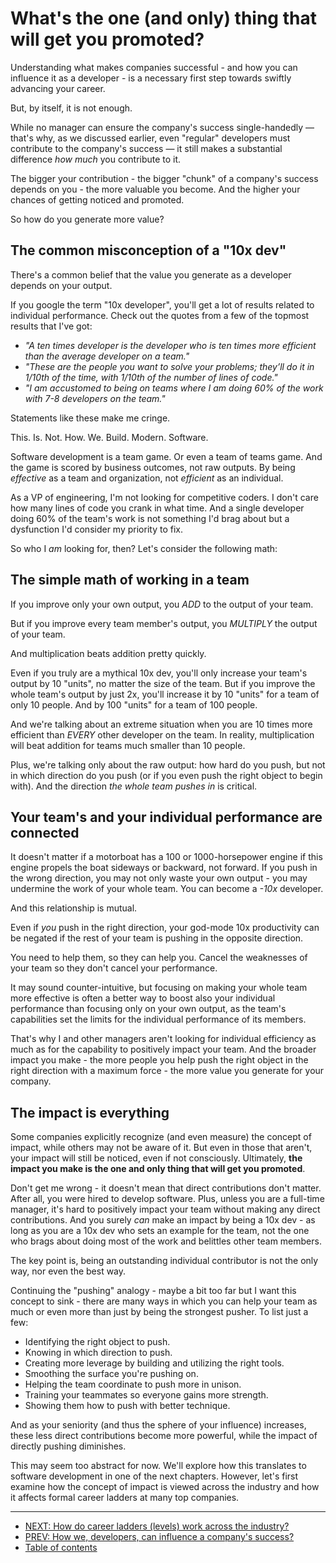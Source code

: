 # What's the one (and only) thing that will get you promoted?

Understanding what makes companies successful - and how you can influence it as a developer - is a necessary first step towards swiftly advancing your career.

But, by itself, it is not enough.

While no manager can ensure the company's success single-handedly — that's why, as we discussed earlier, even "regular" developers must contribute to the company's success — it still makes a substantial difference *how much* you contribute to it.

The bigger your contribution - the bigger "chunk" of a company's success depends on you - the more valuable you become. And the higher your chances of getting noticed and promoted.

So how do you generate more value?

## The common misconception of a "10x dev"

There's a common belief that the value you generate as a developer depends on your output.

If you google the term "10x developer", you'll get a lot of results related to individual performance. Check out the quotes from a few of the topmost results that I've got:

* _"A ten times developer is the developer who is ten times more efficient than the average developer on a team."_
* _"These are the people you want to solve your problems; they’ll do it in 1/10th of the time, with 1/10th of the number of lines of code."_
* _"I am accustomed to being on teams where I am doing 60% of the work with 7-8 developers on the team."_

Statements like these make me cringe.

This. Is. Not. How. We. Build. Modern. Software.

Software development is a team game. Or even a team of teams game. And the game is scored by business outcomes, not raw outputs. By being *effective* as a team and organization, not *efficient* as an individual.

As a VP of engineering, I'm not looking for competitive coders. I don't care how many lines of code you crank in what time. And a single developer doing 60% of the team's work is not something I'd brag about but a dysfunction I'd consider my priority to fix.

So who I *am* looking for, then? Let's consider the following math:

## The simple math of working in a team

If you improve only your own output, you *ADD* to the output of your team.

But if you improve every team member's output, you *MULTIPLY* the output of your team.

And multiplication beats addition pretty quickly.

Even if you truly are a mythical 10x dev, you'll only increase your team's output by 10 "units", no matter the size of the team. But if you improve the whole team's output by just 2x, you'll increase it by 10 "units" for a team of only 10 people. And by 100 "units" for a team of 100 people.

And we're talking about an extreme situation when you are 10 times more efficient than *EVERY* other developer on the team. In reality, multiplication will beat addition for teams much smaller than 10 people.

Plus, we're talking only about the raw output: how hard do you push, but not in which direction do you push (or if you even push the right object to begin with). And the direction *the whole team pushes in* is critical.

## Your team's and your individual performance are connected

It doesn't matter if a motorboat has a 100 or 1000-horsepower engine if this engine propels the boat sideways or backward, not forward. If you push in the wrong direction, you may not only waste your own output - you may undermine the work of your whole team. You can become a _-10x_ developer.

And this relationship is mutual.

Even if *you* push in the right direction, your god-mode 10x productivity can be negated if the rest of your team is pushing in the opposite direction.

You need to help them, so they can help you. Cancel the weaknesses of your team so they don't cancel your performance.

It may sound counter-intuitive, but focusing on making your whole team more effective is often a better way to boost also your individual performance than focusing only on your own output, as the team's capabilities set the limits for the individual performance of its members.

That's why I and other managers aren't looking for individual efficiency as much as for the capability to positively impact your team. And the broader impact you make - the more people you help push the right object in the right direction with a maximum force - the more value you generate for your company.

## The impact is everything

Some companies explicitly recognize (and even measure) the concept of impact, while others may not be aware of it. But even in those that aren't, your impact will still be noticed, even if not consciously. Ultimately, **the impact you make is the one and only thing that will get you promoted**.

Don't get me wrong - it doesn't mean that direct contributions don't matter. After all, you were hired to develop software. Plus, unless you are a full-time manager, it's hard to positively impact your team without making any direct contributions. And you surely *can* make an impact by being a 10x dev - as long as you are a 10x dev who sets an example for the team, not the one who brags about doing most of the work and belittles other team members.

The key point is, being an outstanding individual contributor is not the only way, nor even the best way.

Continuing the "pushing" analogy - maybe a bit too far but I want this concept to sink - there are many ways in which you can help your team as much or even more than just by being the strongest pusher. To list just a few:

* Identifying the right object to push.
* Knowing in which direction to push.
* Creating more leverage by building and utilizing the right tools.
* Smoothing the surface you're pushing on.
* Helping the team coordinate to push more in unison.
* Training your teammates so everyone gains more strength.
* Showing them how to push with better technique.

And as your seniority (and thus the sphere of your influence) increases, these less direct contributions become more powerful, while the impact of directly pushing diminishes.

This may seem too abstract for now. We'll explore how this translates to software development in one of the next chapters. However, let's first examine how the concept of impact is viewed across the industry and how it affects formal career ladders at many top companies.

---

* [NEXT: How do career ladders (levels) work across the industry?](TBD.md)
* [PREV: How we, developers, can influence a company's success?](chapter_03.md)
* [Table of contents](https://github.com/CrazyGoodGuides/TrueSeniorDev#-chapter-4-whats-the-one-and-only-thing-that-will-get-you-promoted)